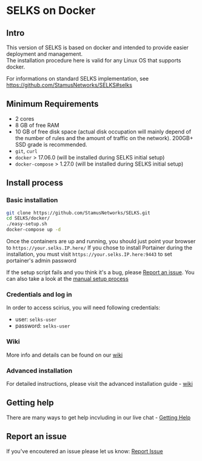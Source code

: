 SELKS on Docker
===============

Intro
-----

This version of SELKS is based on docker and intended to provide easier deployment and management.      
The installation procedure here is valid for any Linux OS that supports docker.

For informations on standard SELKS implementation, see https://github.com/StamusNetworks/SELKS#selks

Minimum Requirements
--------------------
- 2 cores
- 8 GB of free RAM
- 10 GB of free disk space (actual disk occupation will mainly depend of the number of rules and the amount of traffic on the network). 200GB+ SSD grade is recommended.
- ``git``, ``curl``
- ``docker`` > 17.06.0 (will be installed during SELKS initial setup)
- ``docker-compose`` > 1.27.0 (will be installed during SELKS initial setup)

Install process
---------------
### Basic installation

```bash
git clone https://github.com/StamusNetworks/SELKS.git
cd SELKS/docker/
./easy-setup.sh
docker-compose up -d
```

Once the containers are up and running, you should just point your browser to `https://your.selks.IP.here/`
If you chose to install Portainer during the installation, you must visit `https://your.selks.IP.here:9443` to set portainer's admin password

If the setup script fails and you think it's a bug,  please [Report an issue](#report-an-issue). You can also take a look at the [manual setup process](https://github.com/StamusNetworks/SELKS/wiki/Manual-Docker-install) 

### Credentials and log in

In order to access scirius, you will need following credentials:

-   user: `selks-user`
-   password: `selks-user`

### Wiki

More info and details can be found on our [wiki](https://github.com/StamusNetworks/SELKS/wiki/Docker)


### Advanced installation

For detailed instructions, please visit the advanced installation guide - [wiki](https://github.com/StamusNetworks/SELKS/wiki/Docker#understanding-the-setup-script)

Getting help
------------

There are many ways to get help incvluding in our live chat - [Getting Help](https://github.com/StamusNetworks/SELKS/wiki/Getting-Help)

Report an issue
---------------

If you've encoutered an issue please let us know: [Report Issue](https://github.com/StamusNetworks/SELKS/issues/new?labels[]=Docker&title=Docker:%20Issue%20summary&body=%3C%21--%0AUse%20the%20commands%20below%20to%20provide%20key%20information%20from%20your%20environment%3A%0AYou%20do%20NOT%20have%20to%20include%20this%20information%20if%20this%20is%20a%20FEATURE%20REQUEST%0A--%3E%0A%0A%2A%2ADescription%2A%2A%0A%0A%0A%2A%2ASteps%20to%20reproduce%20the%20issue%3A%2A%2A%0A1.%0A2.%0A3.%0A%0A%2A%2ADescribe%20the%20results%20you%20received%3A%2A%2A%0A%0A%0A%2A%2ADescribe%20the%20results%20you%20expected%3A%2A%2A%0A%0A%0A%2A%2AAdditional%20information%20you%20deem%20important%20%28e.g.%20issue%20happens%20only%20occasionally%29%3A%2A%2A%0A%0A%2A%2AOutput%20of%20%60docker%20version%60%3A%2A%2A%0A%0A%60%60%60%0A%28paste%20your%20output%20here%29%0A%60%60%60%0A%0A%2A%2AOutput%20of%20%60docker-compose%20version%60%3A%2A%2A%0A%0A%60%60%60%0A%28paste%20your%20output%20here%29%0A%60%60%60%0A%0A%2A%2AOutput%20of%20%60lsb_release%20-a%60%3A%2A%2A%0A%0A%60%60%60%0A%28paste%20your%20output%20here%29%0A%60%60%60%0A%0A%2A%2AAdditional%20environment%20details%3A%2A%2A%0A)
